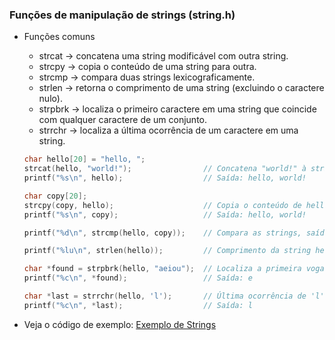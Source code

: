 ### Funções de manipulação de strings (string.h)

- Funções comuns
    - strcat  -> concatena uma string modificável com outra string.
    - strcpy  -> copia o conteúdo de uma string para outra.
    - strcmp  -> compara duas strings lexicograficamente.
    - strlen  -> retorna o comprimento de uma string (excluindo o caractere nulo).
    - strpbrk -> localiza o primeiro caractere em uma string que coincide com qualquer caractere de um conjunto.
    - strrchr -> localiza a última ocorrência de um caractere em uma string.
    ```c
    char hello[20] = "hello, ";
    strcat(hello, "world!");                // Concatena "world!" à string hello
    printf("%s\n", hello);                  // Saída: hello, world!

    char copy[20];
    strcpy(copy, hello);                    // Copia o conteúdo de hello para copy
    printf("%s\n", copy);                   // Saída: hello, world!

    printf("%d\n", strcmp(hello, copy));    // Compara as strings, saída: 0 (iguais)

    printf("%lu\n", strlen(hello));         // Comprimento da string hello, saída: 12

    char *found = strpbrk(hello, "aeiou");  // Localiza a primeira vogal em hello
    printf("%c\n", *found);                 // Saída: e

    char *last = strrchr(hello, 'l');       // Última ocorrência de 'l' em hello
    printf("%c\n", *last);                  // Saída: l
    ```

- Veja o código de exemplo: [Exemplo de Strings](./strings.c)
